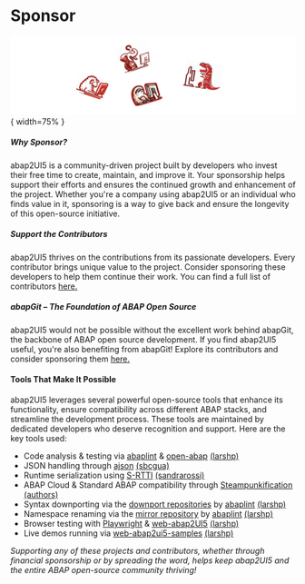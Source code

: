 # Sponsor

![alt text](image-1.png){ width=75% }

##### Why Sponsor?
abap2UI5 is a community-driven project built by developers who invest their free time to create, maintain, and improve it. Your sponsorship helps support their efforts and ensures the continued growth and enhancement of the project. Whether you're a company using abap2UI5 or an individual who finds value in it, sponsoring is a way to give back and ensure the longevity of this open-source initiative.

##### Support the Contributors
abap2UI5 thrives on the contributions from its passionate developers. Every contributor brings unique value to the project.  Consider sponsoring these developers to help them continue their work. You can find a full list of contributors [here.](https://github.com/abap2UI5/abap2UI5/graphs/contributors)

##### abapGit – The Foundation of ABAP Open Source
abap2UI5 would not be possible without the excellent work behind abapGit, the backbone of ABAP open source development. If you find abap2UI5 useful, you're also benefiting from abapGit! Explore its contributors and consider sponsoring them [here.](https://abapgit.org/sponsor.html)

#### Tools That Make It Possible
abap2UI5 leverages several powerful open-source tools that enhance its functionality, ensure compatibility across different ABAP stacks, and streamline the development process. These tools are maintained by dedicated developers who deserve recognition and support. Here are the key tools used:
* Code analysis & testing via [abaplint](https://abaplint.org/) & [open-abap](https://github.com/open-abap) [(larshp)](https://github.com/larshp) 
* JSON handling through [ajson](https://github.com/sbcgua/ajson) [(sbcgua)](https://github.com/sbcgua)
* Runtime serialization using [S-RTTI](https://github.com/sandraros/S-RTTI) [(sandrarossi)](https://github.com/sandraros)
* ABAP Cloud & Standard ABAP compatibility through [Steampunkification](https://github.com/heliconialabs/steampunkification) [(authors)](https://github.com/heliconialabs/steampunkification/graphs/contributors)
* Syntax downporting via the [downport repositories](https://github.com/abap2UI5-downports) by [abaplint](https://abaplint.org/) [(larshp)](https://github.com/larshp)
* Namespace renaming via the [mirror repository](https://github.com/abap2UI5/abap2UI5-mirror-renamed) by [abaplint](https://abaplint.org/) [(larshp)](https://github.com/larshp)
* Browser testing with [Playwright](https://playwright.dev/) & [web-abap2UI5](https://github.com/abap2UI5/abap2UI5-web) [(larshp)](https://github.com/larshp)
* Live demos running via [web-abap2ui5-samples](https://github.com/abap2UI5/web-abap2ui5-samples) [(larshp)](https://github.com/larshp)

_Supporting any of these projects and contributors, whether through financial sponsorship or by spreading the word, helps keep abap2UI5 and the entire ABAP open-source community thriving!_